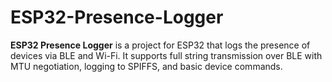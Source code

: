 # ESP32-Presence-Logger
**ESP32 Presence Logger** is a project for ESP32 that logs the presence of devices via BLE and Wi-Fi. It supports full string transmission over BLE with MTU negotiation, logging to SPIFFS, and basic device commands.
